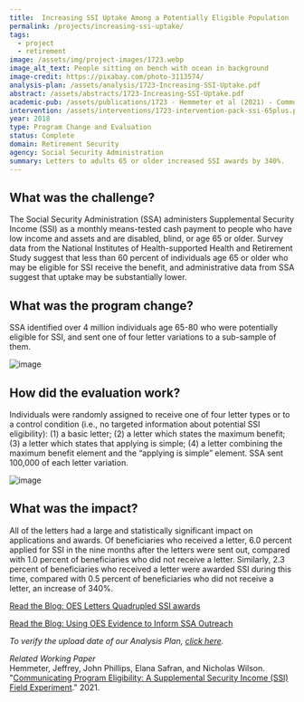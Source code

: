 ```yaml
---
title:  Increasing SSI Uptake Among a Potentially Eligible Population
permalink: /projects/increasing-ssi-uptake/
tags:
  - project
  - retirement 
image: /assets/img/project-images/1723.webp  
image_alt_text: People sitting on bench with ocean in background
image-credit: https://pixabay.com/photo-3113574/
analysis-plan: /assets/analysis/1723-Increasing-SSI-Uptake.pdf
abstract: /assets/abstracts/1723-Increasing-SSI-Uptake.pdf
academic-pub: /assets/publications/1723 - Hemmeter et al (2021) - Communicating Program Eligibility A Supplemental Security Income (SSI) Field Experiment.pdf
intervention: /assets/interventions/1723-intervention-pack-ssi-65plus.pdf
year: 2018  
type: Program Change and Evaluation
status: Complete
domain: Retirement Security
agency: Social Security Administration
summary: Letters to adults 65 or older increased SSI awards by 340%.
---
```

## What was the challenge?

The Social Security Administration (SSA) administers Supplemental Security Income (SSI) as a monthly means-tested cash payment to people who have low income and assets and are disabled, blind, or age 65 or older. Survey data from the National Institutes of Health-supported Health and Retirement Study suggest that less than 60 percent of individuals age 65 or older who may be eligible for SSI receive the benefit, and administrative data from SSA suggest that uptake may be substantially lower. 

## What was the program change?

SSA identified over 4 million individuals age 65-80 who were potentially eligible for SSI, and sent one of four letter variations to a sub-sample of them. 

![image]({{site.baseurl}}/assets/img/project-images/1723-image.webp)

## How did the evaluation work?

Individuals were randomly assigned to receive one of four letter types or to a control condition (i.e., no targeted information about potential SSI eligibility): (1) a basic letter; (2) a letter which states the maximum benefit; (3) a letter which states that applying is simple; (4) a letter combining the maximum benefit element and the “applying is simple” element. SSA sent 100,000 of each letter variation.

![image]({{site.baseurl}}/assets/img/project-images/1723-graph.webp)

## What was the impact?

All of the letters had a large and statistically significant impact on applications and awards. Of beneficiaries who received a letter, 6.0 percent applied for SSI in the nine months after the letters were sent out, compared with 1.0 percent of beneficiaries who did not receive a letter. Similarly, 2.3 percent of beneficiaries who received a letter were awarded SSI during this time, compared with 0.5 percent of beneficiaries who did not receive a letter, an increase of 340%.
<br>
<p>
<a class="usa-button" href="https://oes.gsa.gov/blog/ssi-awards/" target="_blank">Read the Blog: OES Letters Quadrupled SSI awards</a>

  <a class="usa-button" href="https://oes.gsa.gov/blog/ssi-utilization/">Read the Blog: Using OES Evidence to Inform SSA Outreach</a>
</p>

<i>To verify the upload date of our Analysis Plan, <a href="https://github.com/gsa-oes/office-of-evaluation-sciences/commits/master/assets/analysis/1723-Increasing-SSI-Uptake.pdf">click here</a>.</i>

*Related Working Paper*<br>
Hemmeter, Jeffrey, John Phillips, Elana Safran, and Nicholas Wilson. "<a href="/assets/publications/1723%20-%20Hemmeter%20et%20al%20(2021)%20-%20Communicating%20Program%20Eligibility%20A%20Supplemental%20Security%20Income%20(SSI)%20Field%20Experiment.pdf">Communicating Program Eligibility: A Supplemental Security Income (SSI) Field
Experiment</a>." 2021.
